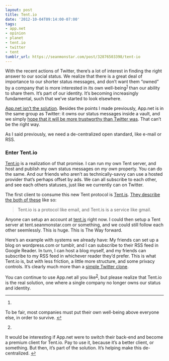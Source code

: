 ```yaml
---
layout: post
title: Tent.io
date: '2012-10-04T09:14:00-07:00'
tags:
- app.net
- opinion
- planet
- tent.io
- twitter
- tent
tumblr_url: https://seanmonstar.com/post/32876503398/tent-io
---
```

With the recent actions of Twitter, there’s a lot of interest in finding the right answer to our social status. We realize that there is a great deal of importance to our shorter status messages, and don’t want them “owned” by a company that is more interested in its own well-being<sup id="fnref:1"><a href="#fn:1" class="footnote-ref" role="doc-noteref">1</a></sup> than our ability to share them. It’s part of our identity. It’s becoming increasingly fundamental, such that we’ve started to look elsewhere.

[App.net isn’t the solution](http://seanmonstar.com/2022/07/28/2012-08-09-app-net.html). Besides the points I made previously, App.net is in the same group as Twitter: it owns our status messages inside a vault, and we simply [hope that it will be more trustworthy than Twitter was](https://lorenb.tent.is/posts/b08bts). That can’t be the right way.

As I said previously, we need a de-centralized open standard, like e-mail or RSS.

### Enter Tent.io

[Tent.io](http://tent.io) is a realization of that promise. I can run my own Tent server, and host and publish my own status messages on _my own_ property. You can do the same. And our friends who aren’t as technically-savvy can use a hosted provider that’s perhaps offset by ads. We can all subscribe to each other, and see each others statuses, just like we currently can on Twitter.

The first client to consume this new Tent protocol is [Tent.is](http://seanmonstar.tent.is). [They describe the both of these](https://github.com/tent/tent.io/wiki/Explaining-Tent) like so:

> Tent.io is a protocol like email, and Tent.is is a service like gmail.

Anyone can setup an account at [tent.is](http://tent.is) right now. I could then setup a Tent server at tent.seanmonstar.com or something, and we could still follow each other seemlessly. This is huge. This is The Way forward.

Here’s an example with systems we already have: My friends can set up a blog on wordpress.com or tumblr, and I can subscribe to their RSS feed in Google Reader. In turn, I can host a blog myself, and my friends can subscribe to my RSS feed in whichever reader they’d prefer. This is what Tent.io is, but with less friction, a little more structure, and some privacy controls. It’s clearly much more than a [simple Twitter clone](http://afreshcup.com/home/2012/10/3/thinking-about-tent.html).

You can continue to use App.net all you like<sup id="fnref:2"><a href="#fn:2" class="footnote-ref" role="doc-noteref">2</a></sup>, but please realize that Tent.io is the real solution, one where a single company no longer owns our status and identity.

* * *

1. 

To be fair, most companies must put their own well-being above everyone else, in order to survive.&nbsp;[↩︎](#fnref:1)

2. 

It would be interesting if App.net were to switch their back-end and become a premium client for Tent.io. Pay to use it, because it’s a better client, or something. But then, it’s part of the solution. It’s helping make this de-centralized.&nbsp;[↩︎](#fnref:2)

